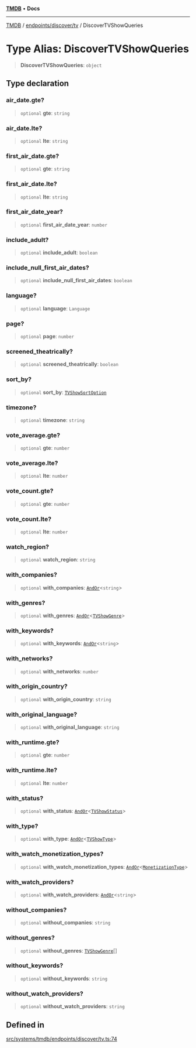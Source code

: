 [**TMDB**](../../../../README.md) • **Docs**

***

[TMDB](../../../../README.md) / [endpoints/discover/tv](../README.md) / DiscoverTVShowQueries

# Type Alias: DiscoverTVShowQueries

> **DiscoverTVShowQueries**: `object`

## Type declaration

### air\_date.gte?

> `optional` **gte**: `string`

### air\_date.lte?

> `optional` **lte**: `string`

### first\_air\_date.gte?

> `optional` **gte**: `string`

### first\_air\_date.lte?

> `optional` **lte**: `string`

### first\_air\_date\_year?

> `optional` **first\_air\_date\_year**: `number`

### include\_adult?

> `optional` **include\_adult**: `boolean`

### include\_null\_first\_air\_dates?

> `optional` **include\_null\_first\_air\_dates**: `boolean`

### language?

> `optional` **language**: `Language`

### page?

> `optional` **page**: `number`

### screened\_theatrically?

> `optional` **screened\_theatrically**: `boolean`

### sort\_by?

> `optional` **sort\_by**: [`TVShowSortOption`](TVShowSortOption.md)

### timezone?

> `optional` **timezone**: `string`

### vote\_average.gte?

> `optional` **gte**: `number`

### vote\_average.lte?

> `optional` **lte**: `number`

### vote\_count.gte?

> `optional` **gte**: `number`

### vote\_count.lte?

> `optional` **lte**: `number`

### watch\_region?

> `optional` **watch\_region**: `string`

### with\_companies?

> `optional` **with\_companies**: [`AndOr`](../../types/type-aliases/AndOr.md)\<`string`\>

### with\_genres?

> `optional` **with\_genres**: [`AndOr`](../../types/type-aliases/AndOr.md)\<[`TVShowGenre`](TVShowGenre.md)\>

### with\_keywords?

> `optional` **with\_keywords**: [`AndOr`](../../types/type-aliases/AndOr.md)\<`string`\>

### with\_networks?

> `optional` **with\_networks**: `number`

### with\_origin\_country?

> `optional` **with\_origin\_country**: `string`

### with\_original\_language?

> `optional` **with\_original\_language**: `string`

### with\_runtime.gte?

> `optional` **gte**: `number`

### with\_runtime.lte?

> `optional` **lte**: `number`

### with\_status?

> `optional` **with\_status**: [`AndOr`](../../types/type-aliases/AndOr.md)\<[`TVShowStatus`](TVShowStatus.md)\>

### with\_type?

> `optional` **with\_type**: [`AndOr`](../../types/type-aliases/AndOr.md)\<[`TVShowType`](TVShowType.md)\>

### with\_watch\_monetization\_types?

> `optional` **with\_watch\_monetization\_types**: [`AndOr`](../../types/type-aliases/AndOr.md)\<[`MonetizationType`](../../utils/constants/type-aliases/MonetizationType.md)\>

### with\_watch\_providers?

> `optional` **with\_watch\_providers**: [`AndOr`](../../types/type-aliases/AndOr.md)\<`string`\>

### without\_companies?

> `optional` **without\_companies**: `string`

### without\_genres?

> `optional` **without\_genres**: [`TVShowGenre`](TVShowGenre.md)[]

### without\_keywords?

> `optional` **without\_keywords**: `string`

### without\_watch\_providers?

> `optional` **without\_watch\_providers**: `string`

## Defined in

[src/systems/tmdb/endpoints/discover/tv.ts:74](https://github.com/Norviah/media-hub/blob/65ee01fce9c30692d28d2f4e608ea7f18b4d7381/src/systems/tmdb/endpoints/discover/tv.ts#L74)
